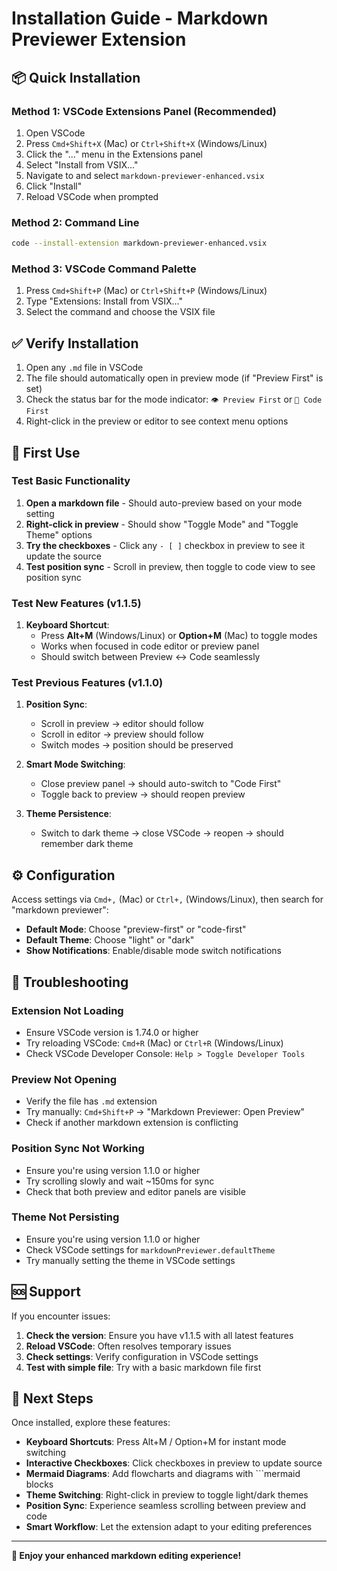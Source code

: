 # Installation Guide - Markdown Previewer Extension

## 📦 Quick Installation

### Method 1: VSCode Extensions Panel (Recommended)
1. Open VSCode
2. Press `Cmd+Shift+X` (Mac) or `Ctrl+Shift+X` (Windows/Linux)
3. Click the "..." menu in the Extensions panel
4. Select "Install from VSIX..."
5. Navigate to and select `markdown-previewer-enhanced.vsix`
6. Click "Install"
7. Reload VSCode when prompted

### Method 2: Command Line
```bash
code --install-extension markdown-previewer-enhanced.vsix
```

### Method 3: VSCode Command Palette
1. Press `Cmd+Shift+P` (Mac) or `Ctrl+Shift+P` (Windows/Linux)
2. Type "Extensions: Install from VSIX..."
3. Select the command and choose the VSIX file

## ✅ Verify Installation

1. Open any `.md` file in VSCode
2. The file should automatically open in preview mode (if "Preview First" is set)
3. Check the status bar for the mode indicator: `👁️ Preview First` or `📝 Code First`
4. Right-click in the preview or editor to see context menu options

## 🎯 First Use

### Test Basic Functionality
1. **Open a markdown file** - Should auto-preview based on your mode setting
2. **Right-click in preview** - Should show "Toggle Mode" and "Toggle Theme" options
3. **Try the checkboxes** - Click any `- [ ]` checkbox in preview to see it update the source
4. **Test position sync** - Scroll in preview, then toggle to code view to see position sync

### Test New Features (v1.1.5)
1. **Keyboard Shortcut**:
   - Press **Alt+M** (Windows/Linux) or **Option+M** (Mac) to toggle modes
   - Works when focused in code editor or preview panel
   - Should switch between Preview ↔ Code seamlessly

### Test Previous Features (v1.1.0)
1. **Position Sync**: 
   - Scroll in preview → editor should follow
   - Scroll in editor → preview should follow
   - Switch modes → position should be preserved

2. **Smart Mode Switching**:
   - Close preview panel → should auto-switch to "Code First"
   - Toggle back to preview → should reopen preview

3. **Theme Persistence**:
   - Switch to dark theme → close VSCode → reopen → should remember dark theme

## ⚙️ Configuration

Access settings via `Cmd+,` (Mac) or `Ctrl+,` (Windows/Linux), then search for "markdown previewer":

- **Default Mode**: Choose "preview-first" or "code-first"
- **Default Theme**: Choose "light" or "dark"  
- **Show Notifications**: Enable/disable mode switch notifications

## 🔧 Troubleshooting

### Extension Not Loading
- Ensure VSCode version is 1.74.0 or higher
- Try reloading VSCode: `Cmd+R` (Mac) or `Ctrl+R` (Windows/Linux)
- Check VSCode Developer Console: `Help > Toggle Developer Tools`

### Preview Not Opening
- Verify the file has `.md` extension
- Try manually: `Cmd+Shift+P` → "Markdown Previewer: Open Preview"
- Check if another markdown extension is conflicting

### Position Sync Not Working
- Ensure you're using version 1.1.0 or higher
- Try scrolling slowly and wait ~150ms for sync
- Check that both preview and editor panels are visible

### Theme Not Persisting
- Ensure you're using version 1.1.0 or higher
- Check VSCode settings for `markdownPreviewer.defaultTheme`
- Try manually setting the theme in VSCode settings

## 🆘 Support

If you encounter issues:

1. **Check the version**: Ensure you have v1.1.5 with all latest features
2. **Reload VSCode**: Often resolves temporary issues
3. **Check settings**: Verify configuration in VSCode settings
4. **Test with simple file**: Try with a basic markdown file first

## 🚀 Next Steps

Once installed, explore these features:

- **Keyboard Shortcuts**: Press Alt+M / Option+M for instant mode switching
- **Interactive Checkboxes**: Click checkboxes in preview to update source
- **Mermaid Diagrams**: Add flowcharts and diagrams with ```mermaid blocks
- **Theme Switching**: Right-click in preview to toggle light/dark themes
- **Position Sync**: Experience seamless scrolling between preview and code
- **Smart Workflow**: Let the extension adapt to your editing preferences

---

**🎉 Enjoy your enhanced markdown editing experience!**
